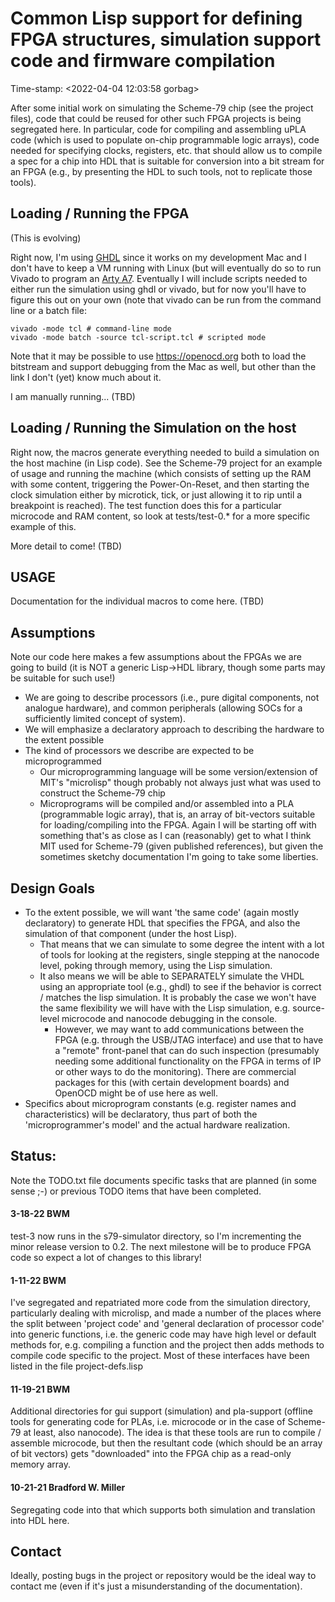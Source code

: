 # Common Lisp support for defining FPGA structures, simulation support code and firmware compilation

Time-stamp: <2022-04-04 12:03:58 gorbag>

After some initial work on simulating the Scheme-79 chip (see the project
files), code that could be reused for other such FPGA projects is being
segregated here. In particular, code for compiling and assembling uPLA code
(which is used to populate on-chip programmable logic arrays), code needed for
specifying clocks, registers, etc. that should allow us to compile a spec for
a chip into HDL that is suitable for conversion into a bit stream for an FPGA
(e.g., by presenting the HDL to such tools, not to replicate those tools).

## Loading / Running the FPGA

(This is evolving)

Right now, I'm using [GHDL](https://ghdl.github.io/ghdl/index.html) since it works on
my development Mac and I don't have to keep a VM running with Linux (but will
eventually do so to run Vivado to program an
[Arty A7](https://digilent.com/shop/arty-a7-artix-7-fpga-development-board/). Eventually
I will include scripts needed to either run the simulation using ghdl or
vivado, but for now you'll have to figure this out on your own (note that
vivado can be run from the command line or a batch file:


```
vivado -mode tcl # command-line mode
vivado -mode batch -source tcl-script.tcl # scripted mode
```

Note that it may be possible to use https://openocd.org both to load the
bitstream and support debugging from the Mac as well, but other than the link
I don't (yet) know much about it.

I am manually running... (TBD)

## Loading / Running the Simulation on the host

Right now, the macros generate everything needed to build a simulation on the
host machine (in Lisp code). See the Scheme-79 project for an example of usage
and running the machine (which consists of setting up the RAM with some
content, triggering the Power-On-Reset, and then starting the clock simulation
either by microtick, tick, or just allowing it to rip until a breakpoint is
reached). The test function does this for a particular microcode and RAM
content, so look at tests/test-0.* for a more specific example of this.

More detail to come! (TBD)

## USAGE

Documentation for the individual macros to come here. (TBD)

## Assumptions

Note our code here makes a few assumptions about the FPGAs we are going
to build (it is NOT a generic Lisp->HDL library, though some parts may
be suitable for such use!)

* We are going to describe processors (i.e., pure digital components,
  not analogue hardware), and common peripherals (allowing SOCs for a
  sufficiently limited concept of system).
* We will emphasize a declaratory approach to describing the hardware
  to the extent possible
* The kind of processors we describe are expected to be microprogrammed
  * Our microprogramming language will be some version/extension of
    MIT's "microlisp" though probably not always just what was used to
    construct the Scheme-79 chip
  * Microprograms will be compiled and/or assembled into a PLA
    (programmable logic array), that is, an array of bit-vectors
    suitable for loading/compiling into the FPGA. Again I will be
    starting off with something that's as close as I can (reasonably)
    get to what I think MIT used for Scheme-79 (given published
    references), but given the sometimes sketchy documentation I'm
    going to take some liberties.
    
## Design Goals
* To the extent possible, we will want 'the same code' (again mostly
  declaratory) to generate HDL that specifies the FPGA, and also the
  simulation of that component (under the host Lisp).
  * That means that we can simulate to some degree the intent with a lot of
    tools for looking at the registers, single stepping at the nanocode level,
    poking through memory, using the Lisp simulation.
  * It also means we will be able to SEPARATELY simulate the VHDL using an
    appropriate tool (e.g., ghdl) to see if the behavior is correct / matches
    the lisp simulation. It is probably the case we won't have the same
    flexibility we will have with the Lisp simulation, e.g. source-level
    microcode and nanocode debugging in the console.
    * However, we may want to add communications between the FPGA
      (e.g. through the USB/JTAG interface) and use that to have a "remote"
      front-panel that can do such inspection (presumably needing some
      additional functionality on the FPGA in terms of IP or other ways to do
      the monitoring). There are commercial packages for this (with certain
      development boards) and OpenOCD might be of use here as well.
* Specifics about microprogram constants (e.g. register names and
  characteristics) will be declaratory, thus part of both the
  'microprogrammer's model' and the actual hardware realization.


    
## Status:

Note the TODO.txt file documents specific tasks that are planned (in
some sense ;-) or previous TODO items that have been completed.

#### 3-18-22 BWM

test-3 now runs in the s79-simulator directory, so I'm incrementing the
minor release version to 0.2. The next milestone will be to produce FPGA
code so expect a lot of changes to this library!

#### 1-11-22 BWM

I've segregated and repatriated more code from the simulation
directory, particularly dealing with microlisp, and made a number of
the places where the split between 'project code' and 'general
declaration of processor code' into generic functions, i.e. the generic
code may have high level or default methods for, e.g. compiling a
function and the project then adds methods to compile code specific to
the project. Most of these interfaces have been listed in the file
project-defs.lisp

#### 11-19-21 BWM

Additional directories for gui support (simulation) and pla-support
(offline tools for generating code for PLAs, i.e.  microcode or in the
case of Scheme-79 at least, also nanocode). The idea is that these
tools are run to compile / assemble microcode, but then the resultant
code (which should be an array of bit vectors) gets "downloaded" into
the FPGA chip as a read-only memory array.

#### 10-21-21 Bradford W. Miller

Segregating code into that which supports both simulation and
translation into HDL here.

## Contact

Ideally, posting bugs in the project or repository would be the ideal
way to contact me (even if it's just a misunderstanding of the
documentation).

